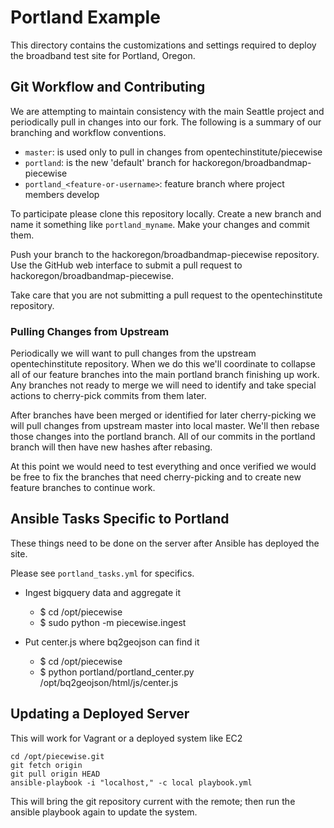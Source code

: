 # Portland Example

This directory contains the customizations and settings required to deploy the 
broadband test site for Portland, Oregon.

## Git Workflow and Contributing

We are attempting to maintain consistency with the main Seattle project and
periodically pull in changes into our fork.  The following is a summary of our
branching and workflow conventions.

 - ```master```: is used only to pull in changes from opentechinstitute/piecewise
 - ```portland```: is the new 'default' branch for hackoregon/broadbandmap-piecewise
 - ```portland_<feature-or-username>```: feature branch where project members develop

To participate please clone this repository locally.  Create a new branch and 
name it something like ```portland_myname```.  Make your changes and commit them.

Push your branch to the hackoregon/broadbandmap-piecewise repository.  Use the
GitHub web interface to submit a pull request to hackoregon/broadbandmap-piecewise.

Take care that you are not submitting a pull request to the opentechinstitute
repository.

### Pulling Changes from Upstream

Periodically we will want to pull changes from the upstream opentechinstitute
repository.  When we do this we'll coordinate to collapse all of our feature branches
into the main portland branch finishing up work.  Any branches not ready to merge
we will need to identify and take special actions to cherry-pick commits from them
later.

After branches have been merged or identified for later cherry-picking we will
pull changes from upstream master into local master.  We'll then rebase those
changes into the portland branch.  All of our commits in the portland branch will
then have new hashes after rebasing.

At this point we would need to test everything and once verified we would be free
to fix the branches that need cherry-picking and to create new feature branches to
continue work.

## Ansible Tasks Specific to Portland

These things need to be done on the server after Ansible has deployed the site.

Please see ```portland_tasks.yml``` for specifics.

* Ingest bigquery data and aggregate it
    * $ cd /opt/piecewise
    * $ sudo python -m piecewise.ingest

* Put center.js where bq2geojson can find it
    * $ cd /opt/piecewise
    * $ python portland/portland_center.py /opt/bq2geojson/html/js/center.js

## Updating a Deployed Server

This will work for Vagrant or a deployed system like EC2

```
cd /opt/piecewise.git
git fetch origin
git pull origin HEAD
ansible-playbook -i "localhost," -c local playbook.yml
```

This will bring the git repository current with the remote; then run the ansible
playbook again to update the system.
